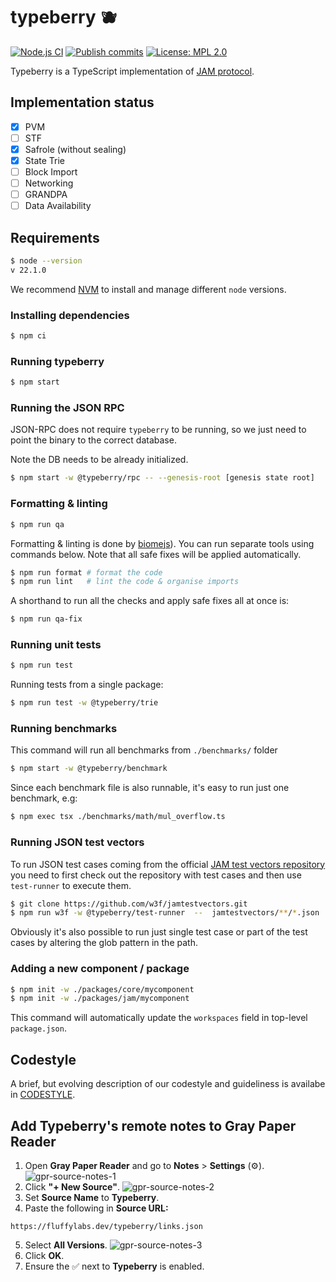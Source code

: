 # typeberry 🫐

[![Node.js CI](https://github.com/FluffyLabs/typeberry/actions/workflows/node.js.yml/badge.svg?branch=main)](https://github.com/FluffyLabs/typeberry/actions/workflows/node.js.yml) [![Publish commits](https://github.com/FluffyLabs/typeberry/actions/workflows/blockchain-git-log.yml/badge.svg?branch=main)](https://github.com/FluffyLabs/typeberry/actions/workflows/blockchain-git-log.yml) [![License: MPL 2.0](https://img.shields.io/badge/License-MPL%202.0-brightgreen.svg)](https://opensource.org/licenses/MPL-2.0)

Typeberry is a TypeScript implementation of [JAM protocol](https://graypaper.com/).

## Implementation status

- [x] PVM
- [ ] STF
- [x] Safrole (without sealing)
- [x] State Trie
- [ ] Block Import
- [ ] Networking
- [ ] GRANDPA
- [ ] Data Availability

## Requirements

```bash
$ node --version
v 22.1.0
```

We recommend [NVM](https://github.com/nvm-sh/nvm) to install and manage different
`node` versions.

### Installing dependencies

```bash
$ npm ci
```

### Running typeberry

```bash
$ npm start
```

### Running the JSON RPC

JSON-RPC does not require `typeberry` to be running, so we just need to point the binary to the correct database.

Note the DB needs to be already initialized.

```bash
$ npm start -w @typeberry/rpc -- --genesis-root [genesis state root]
```

### Formatting & linting

```bash
$ npm run qa
```

Formatting & linting is done by [biomejs](https://biomejs.dev/)). You can run
separate tools using commands below.
Note that all safe fixes will be applied automatically.

```bash
$ npm run format # format the code
$ npm run lint   # lint the code & organise imports
```

A shorthand to run all the checks and apply safe fixes all at once is:
```bash
$ npm run qa-fix
```

### Running unit tests

```bash
$ npm run test
```

Running tests from a single package:
```bash
$ npm run test -w @typeberry/trie
```

### Running benchmarks
This command will run all benchmarks from `./benchmarks/` folder

```bash
$ npm start -w @typeberry/benchmark
```

Since each benchmark file is also runnable, it's easy to run just one benchmark, e.g:
```bash
$ npm exec tsx ./benchmarks/math/mul_overflow.ts
```

### Running JSON test vectors

To run JSON test cases coming from the official
[JAM test vectors repository](https://github.com/w3f/jamtestvectors/) you need
to first check out the repository with test cases and then use `test-runner`
to execute them.

```bash
$ git clone https://github.com/w3f/jamtestvectors.git
$ npm run w3f -w @typeberry/test-runner  --  jamtestvectors/**/*.json ../jamtestvectors/erasure_coding/vectors/*
```

Obviously it's also possible to run just single test case or part of the test
cases by altering the glob pattern in the path.

### Adding a new component / package

```bash
$ npm init -w ./packages/core/mycomponent
$ npm init -w ./packages/jam/mycomponent
```

This command will automatically update the `workspaces` field in top-level `package.json`.

## Codestyle

A brief, but evolving description of our codestyle and guideliness is availabe
in [CODESTYLE](./CODESTYLE.md).

## Add Typeberry's remote notes to Gray Paper Reader

1. Open **Gray Paper Reader** and go to **Notes** > **Settings** (⚙️).<br/>
![gpr-source-notes-1](https://github.com/user-attachments/assets/945152f4-a8f1-4167-af86-9c1e41102615)
2. Click **"+ New Source"**.
![gpr-source-notes-2](https://github.com/user-attachments/assets/7356dbe3-fa05-4fcb-99c3-28cb4b9553df)
3. Set **Source Name** to **Typeberry**.
4. Paste the following in **Source URL:**
```
https://fluffylabs.dev/typeberry/links.json
```
5. Select **All Versions**.
![gpr-source-notes-3](https://github.com/user-attachments/assets/877a6494-75fd-4c0c-b531-55af6f676c89)
6. Click **OK**.
7. Ensure the ✅ next to **Typeberry** is enabled.

